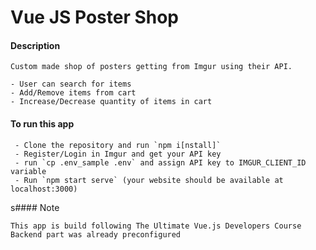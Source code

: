 # Vue JS Poster Shop

#### Description

    Custom made shop of posters getting from Imgur using their API.
    
    - User can search for items
    - Add/Remove items from cart
    - Increase/Decrease quantity of items in cart

#### To run this app

     - Clone the repository and run `npm i[nstall]`
     - Register/Login in Imgur and get your API key
     - run `cp .env_sample .env` and assign API key to IMGUR_CLIENT_ID variable
     - Run `npm start serve` (your website should be available at localhost:3000)

 s#### Note

    This app is build following The Ultimate Vue.js Developers Course
    Backend part was already preconfigured 